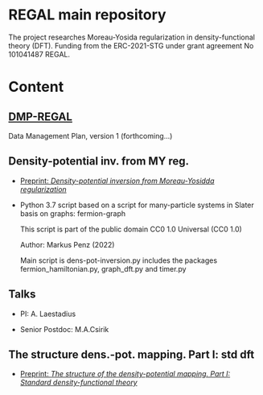 # REGAL main repository

The project researches Moreau-Yosida regularization in density-functional theory (DFT). Funding from the ERC-2021-STG under grant agreement No 101041487 REGAL.

# Content

## [DMP-REGAL](https://github.com/ERC-REGAL/REGAL/tree/main/DMP-REGAL)

Data Management Plan, version 1 (forthcoming...)

## Density-potential inv. from MY reg.

+ [Preprint: *Density-potential inversion from Moreau-Yosidda regularization*](https://arxiv.org/abs/2212.12727)

+ Python 3.7 script based on a script for many-particle systems in Slater basis on graphs: fermion-graph

   This script is part of the public domain CC0 1.0 Universal (CC0 1.0)

   Author: Markus Penz (2022)

   Main script is dens-pot-inversion.py includes the packages fermion_hamiltonian.py, graph_dft.py and timer.py

## Talks

+ PI: A. Laestadius

+ Senior Postdoc: M.A.Csirik

## The structure dens.-pot. mapping. Part I: std dft

+ [Preprint: *The structure of the density-potential mapping. Part I: Standard density-functional theory*](https://arxiv.org/abs/2211.16627)



